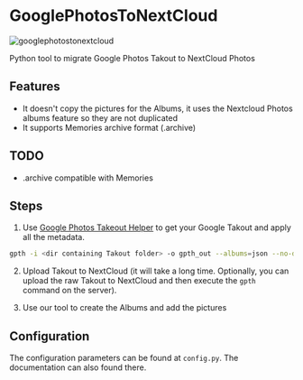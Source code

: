 # GooglePhotosToNextCloud

![googlephotostonextcloud](https://badge.fury.io/py/googlephotstonextcloud.png)

Python tool to migrate Google Photos Takout to NextCloud Photos

## Features

* It doesn't copy the pictures for the Albums, it uses the  Nextcloud Photos albums feature so they are not duplicated
* It supports Memories archive format (.archive)

## TODO

- .archive compatible with Memories

## Steps

1. Use [Google Photos Takeout Helper](https://github.com/TheLastGimbus/GooglePhotosTakeoutHelper?tab=readme-ov-file#running-manually-with-cmd) to get your Google Takout and apply all the metadata.

```bash
gpth -i <dir containing Takout folder> -o gpth_out --albums=json --no-divide-to-dates
```

2. Upload Takout to NextCloud (it will take a long time. Optionally, you can upload the raw Takout to NextCloud and  then execute the `gpth` command on the server).

3. Use our tool to create the Albums and add the pictures


## Configuration

The configuration parameters can be found at `config.py`. The documentation can also found there.
